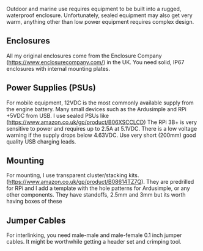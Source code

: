 Outdoor and marine use requires equipment to be built into a rugged, waterproof enclosure. Unfortunately, sealed equipment may also get very warm, anything other than low power equipment requires complex design.

## Enclosures
All my original enclosures come from the Enclosure Company (https://www.enclosurecompany.com/) in the UK. You need solid, IP67 enclosures with internal mounting plates.
## Power Supplies (PSUs)
For mobile equipment, 12VDC is the most commonly available supply from the engine battery. Many small devices such as the Ardusimple and RPi +5VDC from USB. I use sealed PSUs like (https://www.amazon.co.uk/gp/product/B06XSCCLCD)
The RPi 3B+ is very sensitive to power and requires up to 2.5A at 5.1VDC. There is a low voltage warning if the supply drops below 4.63VDC. Use very short (200mm) good quality USB charging leads.
## Mounting 
For mounting, I use transparent cluster/stacking kits. (https://www.amazon.co.uk/gp/product/B08614TZ7Q). They are predrilled for RPi and I add a template with the hole patterns for Ardusimple, or any other components. They have standoffs, 2.5mm and 3mm but its worth having boxes of these
## Jumper Cables
For interlinking, you need male-male and male-female 0.1 inch jumper cables. It might be worthwhile getting a header set and crimping tool.
